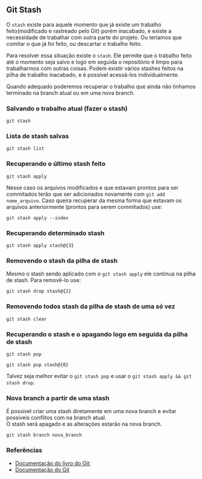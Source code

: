 ## Git Stash
  
O `stash` existe para aquele momento que já existe um trabalho feito(modificado e rastreado pelo Git) porém inacabado, e existe 
a necessidade de trabalhar com outra parte do projeto. Ou teríamos que comitar o que já foi feito, ou 
descartar o trabalho feito.  

Para resolver essa situação existe o `stash`. Ele permite que o trabalho feito 
até o momento seja salvo e logo em seguida o repositório é limpo para trabalharmos com outras coisas. 
Podem existir vários stashes feitos na pilha de trabalho inacabado, e é possível acessá-los individualmente.   

Quando adequado poderemos recuperar o trabalho que ainda não tinhamos terminado na branch atual ou em uma nova branch.  
  
### Salvando o trabalho atual (fazer o stash)
  
`git stash`  
  
### Lista de stash salvas 
  
`git stash list`  
  
### Recuperando o último stash feito
     
`git stash apply`  
  
Nesse caso os arquivos modificados e que estavam prontos para ser commitados terão que ser adicionados 
novamente com `git add nome_arquivo`. Caso queira recuperar da mesma forma que estavam os arquivos 
anteriormente (prontos para serem commitados) use:  
    
`git stash apply --index`  
  
### Recuperando determinado stash
  
`git stash apply stash@{3}`  
  
### Removendo o stash da pilha de stash
  
Mesmo o stash sendo aplicado com o `git stash apply` ele continua na pilha de stash. Para removê-lo use:
      
`git stash drop stash@{2}`  
  
### Removendo todos stash da pilha de stash de uma só vez
  
`git stash clear`  
    
### Recuperando o stash e o apagando logo em seguida da pilha de stash
  
`git stash pop`  
  
`git stash pop stash@{0}`  
   
Talvez seja melhor evitar o `git stash pop` e usar o `git stash apply && git stash drop`.  
  
### Nova branch a partir de uma stash

É possível criar uma stash diretamente em uma nova branch e evitar possíveis conflitos com na branch atual.  
O stash será apagado e as alterações estarão na nova branch.  
  
`git stash branch nova_branch`  
  

  
### Referências
  
* [Documentação do livro do Git](https://git-scm.com/book/pt-br/v1/Ferramentas-do-Git-Fazendo-Stash);  
* [Documentação do Git](https://git-scm.com/docs/git-stash)
